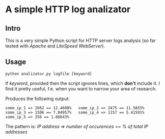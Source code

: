 # A simple HTTP log analizator

## Intro

This is a very simple Python script for HTTP server logs analysis (so far tested with *Apache* and *LiteSpeed WebServer*).

## Usage

`python analizator.py logfile [keyword]`

If *keyword*, provided then the script ignores lines, which **don't** include it. I find it pretty useful, f.e. when you want to narrow your area of research.

Produces the following output:

`some_ip_1 => 2662 == 12.4608%  
some_ip_2 => 2475 == 11.5855%  
some_ip_3 => 1506 == 7.04957%  
some_ip_4 => 1157 == 5.41591%  
some_ip_5 => 356 == 1.66643%`

The pattern is: *IP address => number of occurences == % of total IP addresses*
